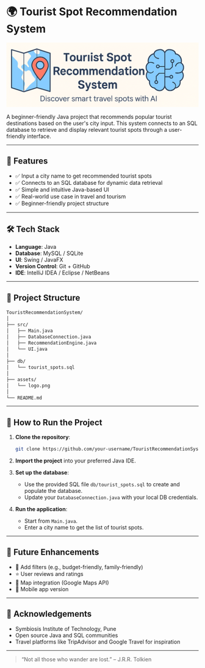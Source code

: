 # 🌍 Tourist Spot Recommendation System

![Project Logo](assets/logo1.png)

A beginner-friendly Java project that recommends popular tourist destinations based on the user's city input. This system connects to an SQL database to retrieve and display relevant tourist spots through a user-friendly interface.

---

## 🚀 Features

- ✅ Input a city name to get recommended tourist spots  
- ✅ Connects to an SQL database for dynamic data retrieval  
- ✅ Simple and intuitive Java-based UI  
- ✅ Real-world use case in travel and tourism  
- ✅ Beginner-friendly project structure  

---

## 🛠️ Tech Stack

- **Language**: Java  
- **Database**: MySQL / SQLite  
- **UI**: Swing / JavaFX  
- **Version Control**: Git + GitHub  
- **IDE**: IntelliJ IDEA / Eclipse / NetBeans  

---

## 📂 Project Structure

```
TouristRecommendationSystem/
│
├── src/
│   ├── Main.java
│   ├── DatabaseConnection.java
│   ├── RecommendationEngine.java
│   └── UI.java
│
├── db/
│   └── tourist_spots.sql
│
├── assets/
│   └── logo.png
│
└── README.md
```

---

## 🧪 How to Run the Project

1. **Clone the repository**:
   ```bash
   git clone https://github.com/your-username/TouristRecommendationSystem.git
   ```

2. **Import the project** into your preferred Java IDE.

3. **Set up the database**:
   - Use the provided SQL file `db/tourist_spots.sql` to create and populate the database.
   - Update your `DatabaseConnection.java` with your local DB credentials.

4. **Run the application**:
   - Start from `Main.java`.
   - Enter a city name to get the list of tourist spots.

---

## 🔮 Future Enhancements

- 🔎 Add filters (e.g., budget-friendly, family-friendly)  
- ⭐ User reviews and ratings  
- 📍 Map integration (Google Maps API)  
- 📲 Mobile app version  

---

## 🙌 Acknowledgements

- Symbiosis Institute of Technology, Pune  
- Open source Java and SQL communities  
- Travel platforms like TripAdvisor and Google Travel for inspiration  

---

> “Not all those who wander are lost.” – J.R.R. Tolkien

